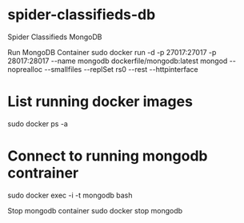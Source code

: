 spider-classifieds-db
=====================

Spider Classifieds MongoDB


Run MongoDB Container
sudo docker run -d -p 27017:27017 -p 28017:28017 --name mongodb dockerfile/mongodb:latest mongod --noprealloc --smallfiles --replSet rs0 --rest --httpinterface

# List running docker images
sudo docker ps -a

# Connect to running mongodb contrainer
sudo docker exec -i -t mongodb bash

Stop mongodb container
sudo docker stop mongodb
